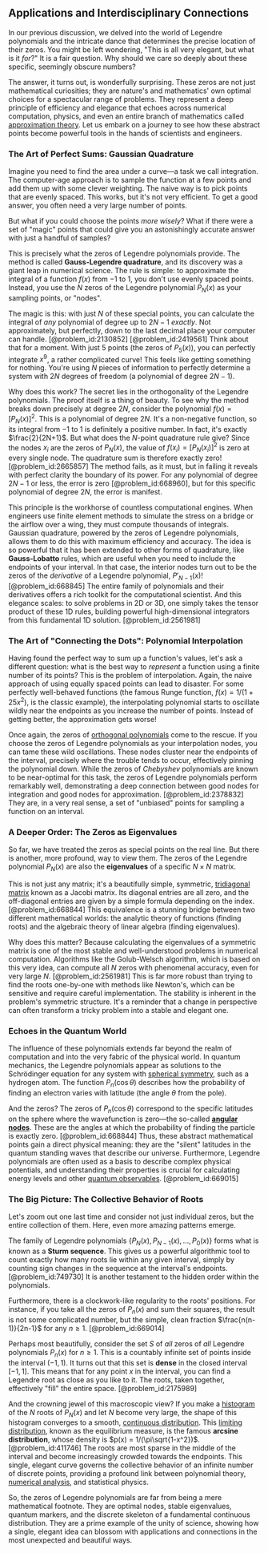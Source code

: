 ## Applications and Interdisciplinary Connections

In our previous discussion, we delved into the world of Legendre polynomials and the intricate dance that determines the precise location of their zeros. You might be left wondering, "This is all very elegant, but what is it *for*?" It is a fair question. Why should we care so deeply about these specific, seemingly obscure numbers?

The answer, it turns out, is wonderfully surprising. These zeros are not just mathematical curiosities; they are nature's and mathematics' own optimal choices for a spectacular range of problems. They represent a deep principle of efficiency and elegance that echoes across numerical computation, physics, and even an entire branch of mathematics called [approximation theory](@article_id:138042). Let us embark on a journey to see how these abstract points become powerful tools in the hands of scientists and engineers.

### The Art of Perfect Sums: Gaussian Quadrature

Imagine you need to find the area under a curve—a task we call integration. The computer-age approach is to sample the function at a few points and add them up with some clever weighting. The naive way is to pick points that are evenly spaced. This works, but it's not very efficient. To get a good answer, you often need a very large number of points.

But what if you could choose the points *more wisely*? What if there were a set of "magic" points that could give you an astonishingly accurate answer with just a handful of samples?

This is precisely what the zeros of Legendre polynomials provide. The method is called **Gauss-Legendre quadrature**, and its discovery was a giant leap in numerical science. The rule is simple: to approximate the integral of a function $f(x)$ from $-1$ to $1$, you don't use evenly spaced points. Instead, you use the $N$ zeros of the Legendre polynomial $P_N(x)$ as your sampling points, or "nodes".

The magic is this: with just $N$ of these special points, you can calculate the integral of *any* polynomial of degree up to $2N-1$ *exactly*. Not approximately, but perfectly, down to the last decimal place your computer can handle. [@problem_id:2130852] [@problem_id:2419561] Think about that for a moment. With just 5 points (the zeros of $P_5(x)$), you can perfectly integrate $x^9$, a rather complicated curve! This feels like getting something for nothing. You're using $N$ pieces of information to perfectly determine a system with $2N$ degrees of freedom (a polynomial of degree $2N-1$).

Why does this work? The secret lies in the orthogonality of the Legendre polynomials. The proof itself is a thing of beauty. To see why the method breaks down precisely at degree $2N$, consider the polynomial $f(x) = [P_N(x)]^2$. This is a polynomial of degree $2N$. It's a non-negative function, so its integral from $-1$ to $1$ is definitely a positive number. In fact, it's exactly $\frac{2}{2N+1}$. But what does the $N$-point quadrature rule give? Since the nodes $x_i$ are the zeros of $P_N(x)$, the value of $f(x_i) = [P_N(x_i)]^2$ is zero at every single node. The quadrature sum is therefore exactly zero! [@problem_id:2665857] The method fails, as it must, but in failing it reveals with perfect clarity the boundary of its power. For any polynomial of degree $2N-1$ or less, the error is zero [@problem_id:668960], but for this specific polynomial of degree $2N$, the error is manifest.

This principle is the workhorse of countless computational engines. When engineers use finite element methods to simulate the stress on a bridge or the airflow over a wing, they must compute thousands of integrals. Gaussian quadrature, powered by the zeros of Legendre polynomials, allows them to do this with maximum efficiency and accuracy. The idea is so powerful that it has been extended to other forms of quadrature, like **Gauss-Lobatto** rules, which are useful when you need to include the endpoints of your interval. In that case, the interior nodes turn out to be the zeros of the *derivative* of a Legendre polynomial, $P'_{N-1}(x)$! [@problem_id:668845] The entire family of polynomials and their derivatives offers a rich toolkit for the computational scientist. And this elegance scales: to solve problems in 2D or 3D, one simply takes the tensor product of these 1D rules, building powerful high-dimensional integrators from this fundamental 1D solution. [@problem_id:2561981]

### The Art of "Connecting the Dots": Polynomial Interpolation

Having found the perfect way to sum up a function's values, let's ask a different question: what is the best way to *represent* a function using a finite number of its points? This is the problem of interpolation. Again, the naive approach of using equally spaced points can lead to disaster. For some perfectly well-behaved functions (the famous Runge function, $f(x) = 1/(1+25x^2)$, is the classic example), the interpolating polynomial starts to oscillate wildly near the endpoints as you increase the number of points. Instead of getting better, the approximation gets worse!

Once again, the zeros of [orthogonal polynomials](@article_id:146424) come to the rescue. If you choose the zeros of Legendre polynomials as your interpolation nodes, you can tame these wild oscillations. These nodes cluster near the endpoints of the interval, precisely where the trouble tends to occur, effectively pinning the polynomial down. While the zeros of *Chebyshev* polynomials are known to be near-optimal for this task, the zeros of Legendre polynomials perform remarkably well, demonstrating a deep connection between good nodes for integration and good nodes for approximation. [@problem_id:2378832] They are, in a very real sense, a set of "unbiased" points for sampling a function on an interval.

### A Deeper Order: The Zeros as Eigenvalues

So far, we have treated the zeros as special points on the real line. But there is another, more profound, way to view them. The zeros of the Legendre polynomial $P_N(x)$ are also the **eigenvalues** of a specific $N \times N$ matrix.

This is not just any matrix; it's a beautifully simple, symmetric, [tridiagonal matrix](@article_id:138335) known as a Jacobi matrix. Its diagonal entries are all zero, and the off-diagonal entries are given by a simple formula depending on the index. [@problem_id:668844] This equivalence is a stunning bridge between two different mathematical worlds: the analytic theory of functions (finding roots) and the algebraic theory of linear algebra (finding eigenvalues).

Why does this matter? Because calculating the eigenvalues of a symmetric matrix is one of the most stable and well-understood problems in numerical computation. Algorithms like the Golub-Welsch algorithm, which is based on this very idea, can compute all $N$ zeros with phenomenal accuracy, even for very large $N$. [@problem_id:2561981] This is far more robust than trying to find the roots one-by-one with methods like Newton's, which can be sensitive and require careful implementation. The stability is inherent in the problem's symmetric structure. It's a reminder that a change in perspective can often transform a tricky problem into a stable and elegant one.

### Echoes in the Quantum World

The influence of these polynomials extends far beyond the realm of computation and into the very fabric of the physical world. In quantum mechanics, the Legendre polynomials appear as solutions to the Schrödinger equation for any system with [spherical symmetry](@article_id:272358), such as a hydrogen atom. The function $P_n(\cos\theta)$ describes how the probability of finding an electron varies with latitude (the angle $\theta$ from the pole).

And the zeros? The zeros of $P_n(\cos\theta)$ correspond to the specific latitudes on the sphere where the wavefunction is zero—the so-called **[angular nodes](@article_id:273608)**. These are the angles at which the probability of finding the particle is exactly zero. [@problem_id:668844] Thus, these abstract mathematical points gain a direct physical meaning: they are the "silent" latitudes in the quantum standing waves that describe our universe. Furthermore, Legendre polynomials are often used as a basis to describe complex physical potentials, and understanding their properties is crucial for calculating energy levels and other [quantum observables](@article_id:151011). [@problem_id:669015]

### The Big Picture: The Collective Behavior of Roots

Let's zoom out one last time and consider not just individual zeros, but the entire collection of them. Here, even more amazing patterns emerge.

The family of Legendre polynomials $\{P_N(x), P_{N-1}(x), \dots, P_0(x)\}$ forms what is known as a **Sturm sequence**. This gives us a powerful algorithmic tool to count exactly how many roots lie within any given interval, simply by counting sign changes in the sequence at the interval's endpoints. [@problem_id:749730] It is another testament to the hidden order within the polynomials.

Furthermore, there is a clockwork-like regularity to the roots' positions. For instance, if you take all the zeros of $P_n(x)$ and sum their squares, the result is not some complicated number, but the simple, clean fraction $\frac{n(n-1)}{2n-1}$ for any $n \ge 1$. [@problem_id:669014]

Perhaps most beautifully, consider the set $S$ of *all* zeros of *all* Legendre polynomials $P_n(x)$ for $n \ge 1$. This is a countably infinite set of points inside the interval $(-1, 1)$. It turns out that this set is **dense** in the closed interval $[-1, 1]$. This means that for any point $x$ in the interval, you can find a Legendre root as close as you like to it. The roots, taken together, effectively "fill" the entire space. [@problem_id:2175989]

And the crowning jewel of this macroscopic view? If you make a [histogram](@article_id:178282) of the $N$ roots of $P_N(x)$ and let $N$ become very large, the shape of this histogram converges to a smooth, [continuous distribution](@article_id:261204). This [limiting distribution](@article_id:174303), known as the equilibrium measure, is the famous **arcsine distribution**, whose density is $p(x) = 1/(\pi\sqrt{1-x^2})$. [@problem_id:411746] The roots are most sparse in the middle of the interval and become increasingly crowded towards the endpoints. This single, elegant curve governs the collective behavior of an infinite number of discrete points, providing a profound link between polynomial theory, [numerical analysis](@article_id:142143), and statistical physics.

So, the zeros of Legendre polynomials are far from being a mere mathematical footnote. They are optimal nodes, stable eigenvalues, quantum markers, and the discrete skeleton of a fundamental continuous distribution. They are a prime example of the unity of science, showing how a single, elegant idea can blossom with applications and connections in the most unexpected and beautiful ways.
